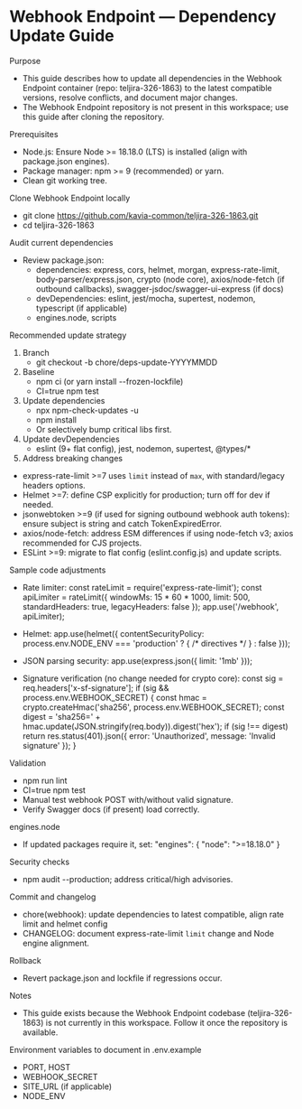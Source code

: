 # Webhook Endpoint — Dependency Update Guide

Purpose
- This guide describes how to update all dependencies in the Webhook Endpoint container (repo: teljira-326-1863) to the latest compatible versions, resolve conflicts, and document major changes.
- The Webhook Endpoint repository is not present in this workspace; use this guide after cloning the repository.

Prerequisites
- Node.js: Ensure Node >= 18.18.0 (LTS) is installed (align with package.json engines).
- Package manager: npm >= 9 (recommended) or yarn.
- Clean git working tree.

Clone Webhook Endpoint locally
- git clone https://github.com/kavia-common/teljira-326-1863.git
- cd teljira-326-1863

Audit current dependencies
- Review package.json:
  - dependencies: express, cors, helmet, morgan, express-rate-limit, body-parser/express.json, crypto (node core), axios/node-fetch (if outbound callbacks), swagger-jsdoc/swagger-ui-express (if docs)
  - devDependencies: eslint, jest/mocha, supertest, nodemon, typescript (if applicable)
  - engines.node, scripts

Recommended update strategy
1) Branch
   - git checkout -b chore/deps-update-YYYYMMDD
2) Baseline
   - npm ci (or yarn install --frozen-lockfile)
   - CI=true npm test
3) Update dependencies
   - npx npm-check-updates -u
   - npm install
   - Or selectively bump critical libs first.
4) Update devDependencies
   - eslint (9+ flat config), jest, nodemon, supertest, @types/*
5) Address breaking changes
- express-rate-limit >=7 uses `limit` instead of `max`, with standard/legacy headers options.
- Helmet >=7: define CSP explicitly for production; turn off for dev if needed.
- jsonwebtoken >=9 (if used for signing outbound webhook auth tokens): ensure subject is string and catch TokenExpiredError.
- axios/node-fetch: address ESM differences if using node-fetch v3; axios recommended for CJS projects.
- ESLint >=9: migrate to flat config (eslint.config.js) and update scripts.

Sample code adjustments
- Rate limiter:
  const rateLimit = require('express-rate-limit');
  const apiLimiter = rateLimit({
    windowMs: 15 * 60 * 1000,
    limit: 500,
    standardHeaders: true,
    legacyHeaders: false
  });
  app.use('/webhook', apiLimiter);

- Helmet:
  app.use(helmet({ contentSecurityPolicy: process.env.NODE_ENV === 'production' ? { /* directives */ } : false }));

- JSON parsing security:
  app.use(express.json({ limit: '1mb' }));

- Signature verification (no change needed for crypto core):
  const sig = req.headers['x-sf-signature'];
  if (sig && process.env.WEBHOOK_SECRET) {
    const hmac = crypto.createHmac('sha256', process.env.WEBHOOK_SECRET);
    const digest = 'sha256=' + hmac.update(JSON.stringify(req.body)).digest('hex');
    if (sig !== digest) return res.status(401).json({ error: 'Unauthorized', message: 'Invalid signature' });
  }

Validation
- npm run lint
- CI=true npm test
- Manual test webhook POST with/without valid signature.
- Verify Swagger docs (if present) load correctly.

engines.node
- If updated packages require it, set: "engines": { "node": ">=18.18.0" }

Security checks
- npm audit --production; address critical/high advisories.

Commit and changelog
- chore(webhook): update dependencies to latest compatible, align rate limit and helmet config
- CHANGELOG: document express-rate-limit `limit` change and Node engine alignment.

Rollback
- Revert package.json and lockfile if regressions occur.

Notes
- This guide exists because the Webhook Endpoint codebase (teljira-326-1863) is not currently in this workspace. Follow it once the repository is available.

Environment variables to document in .env.example
- PORT, HOST
- WEBHOOK_SECRET
- SITE_URL (if applicable)
- NODE_ENV
